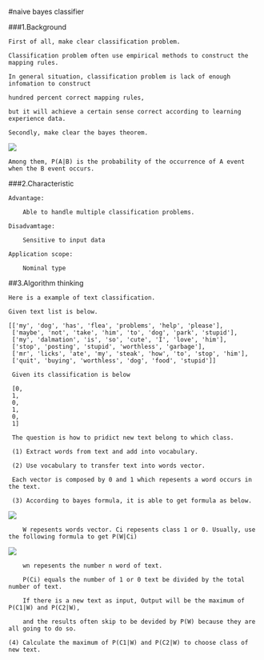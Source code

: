 #naive bayes classifier

###1.Background

    First of all, make clear classification problem.
    
    Classification problem often use empirical methods to construct the mapping rules.
    
    In general situation, classification problem is lack of enough infomation to construct 
    
    hundred percent correct mapping rules,
    
    but it will achieve a certain sense correct according to learning experience data.
    
    Secondly, make clear the bayes theorem.
    
<img src="http://chart.googleapis.com/chart?cht=tx&chl=P(A%7CB)%3D%5Cfrac%7BP(B%7CA)P(A)%20%7D%7BP(B)%7D&chco=000000&chf=a,s,00000080" style="border:none;" />
    
    Among them, P(A|B) is the probability of the occurrence of A event when the B event occurs.
    
###2.Characteristic

    Advantage:
    
        Able to handle multiple classification problems.
        
    Disadvamtage:
    
        Sensitive to input data
        
    Application scope:
    
        Nominal type
    
##3.Algorithm thinking
    
    Here is a example of text classification.
    
    Given text list is below.
    
    [['my', 'dog', 'has', 'flea', 'problems', 'help', 'please'],
     ['maybe', 'not', 'take', 'him', 'to', 'dog', 'park', 'stupid'],
     ['my', 'dalmation', 'is', 'so', 'cute', 'I', 'love', 'him'],
     ['stop', 'posting', 'stupid', 'worthless', 'garbage'],
     ['mr', 'licks', 'ate', 'my', 'steak', 'how', 'to', 'stop', 'him'],
     ['quit', 'buying', 'worthless', 'dog', 'food', 'stupid']]
     
     Given its classification is below
     
     [0,
     1,
     0,
     1,
     0,
     1]
     
     The question is how to pridict new text belong to which class.
     
     (1) Extract words from text and add into vocabulary.
     
     (2) Use vocabulary to transfer text into words vector.
     
     Each vector is composed by 0 and 1 which repesents a word occurs in the text. 
     
     (3) According to bayes formula, it is able to get formula as below.
     
<img src="http://chart.googleapis.com/chart?cht=tx&chl=P(C_%7Bi%7D%7CW)%3D%5Cfrac%7BP(W%7CC_%7Bi%7D)P(C_%7Bi%7D)%20%7D%7BP(W)%7D&chco=000000&chf=a,s,00000080" style="border:none;" />

        W repesents words vector. Ci repesents class 1 or 0. Usually, use the following formula to get P(W|Ci)
        
<img src="http://chart.googleapis.com/chart?cht=tx&chl=P(W%7CC_%7Bi%7D)%3DP(w_%7B1%7D%7CC_%7Bi%7D))%2BP(w_%7B2%7D%7CC_%7Bi%7D))%2B...%2BP(w_%7Bn%7D%7CC_%7Bi%7D))&chco=000000&chf=a,s,00000080" style="border:none;" />
        
        wn repesents the number n word of text. 
        
        P(Ci) equals the number of 1 or 0 text be divided by the total number of text.
        
        If there is a new text as input, Output will be the maximum of P(C1|W) and P(C2|W), 
        
        and the results often skip to be devided by P(W) because they are all going to do so.
        
    (4) Calculate the maximum of P(C1|W) and P(C2|W) to choose class of new text.
    

